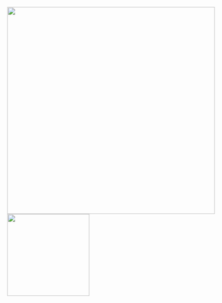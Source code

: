 <img src="https://github-readme-stats.vercel.app/api?username=setube&count_private=true&show_icons=true&theme=radical&cache_seconds=1800" width="480" /><span>    </span><img src="https://github-readme-stats.vercel.app/api/top-langs/?username=setube&layout=compact&hide=html,css,scss&langs_count=10" height="190">

